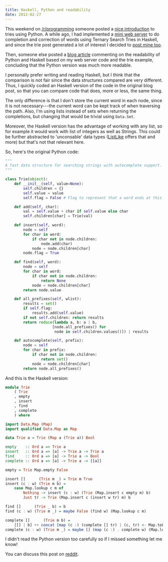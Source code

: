 ```yaml
---
title: Haskell, Python and readability
date: 2012-02-27
---
```


This weekend on [/r/programming](http://www.reddit.com/r/programming) someone
posted a [nice
introduction](http://v1v3kn.tumblr.com/post/18238156967/roll-your-own-autocomplete-solution-using-tries)
to tries using Python. A while ago, I had implemented a [mini web
server](https://github.com/bitonic/suggest) to do completion and correction of
words using Ternary Search Tries in Haskell, and since the trie post generated a
lot of interest I decided to [post mine
too](http://www.reddit.com/r/programming/comments/q5dz2/roll_your_own_fast_completion_and_correction/).

Then, someone else posted a
[blog article](http://www.reddit.com/r/programming/comments/q5dz2/roll_your_own_fast_completion_and_correction/c3v6ruo)
commenting on the readability of Python and Haskell based on my web server code
and the trie example, concluding that the Python version was much more readable.

I personally prefer writing and reading Haskell, but I think that the comparison
is not fair since the data structures compared are very different. Thus, I
quickly coded an Haskell version of the code in the original blog post, so that
you can compare code that does, more or less, the same thing.

The only difference is that I don't store the current word in each node, since
it is not necessary---the current word can be kept track of when traversing the
path. Also, I'm using lists instead of sets when returning the completions, but
changing that would be trivial using `Data.Set`.

Moreover, the Haskell version has the advantage of working with any list, so for
example it would work with list of integers as well as Strings.  This could be
further abstracted to 'unconsable' data types
([ListLike](http://hackage.haskell.org/package/ListLike) offers that and more)
but that's not that relevant here.

So, here's the original Python code:

```python
"""
A fast data structure for searching strings with autocomplete support.
"""

class Trie(object):
    def __init__(self, value=None):
        self.children = {}
        self.value = value
        self.flag = False # Flag to represent that a word ends at this node

    def add(self, char):
        val = self.value + char if self.value else char
        self.children[char] = Trie(val)

    def insert(self, word):
        node = self
        for char in word:
            if char not in node.children:
                node.add(char)
            node = node.children[char]
        node.flag = True

    def find(self, word):
        node = self
        for char in word:
            if char not in node.children:
                return None
            node = node.children[char]
        return node.value

    def all_prefixes(self, wlist):
        results = set()
        if self.flag:
            results.add(self.value)
        if not self.children: return results
        return reduce(lambda a, b: a | b,
                     [node.all_prefixes() for
                      node in self.children.values()]) | results

    def autocomplete(self, prefix):
        node = self
        for char in prefix:
            if char not in node.children:
                return set()
            node = node.children[char]
        return node.all_prefixes()
```

And this is the Haskell version:

```haskell
module Trie
    ( Trie
    , empty
    , insert
    , find
    , complete
    ) where

import Data.Map (Map)
import qualified Data.Map as Map

data Trie a = Trie (Map a (Trie a)) Bool

empty    :: Ord a => Trie a
insert   :: Ord a => [a] -> Trie a -> Trie a
find     :: Ord a => [a] -> Trie a -> Bool
complete :: Ord a => [a] -> Trie a -> [[a]]

empty = Trie Map.empty False

insert []      (Trie m _) = Trie m True
insert (c : w) (Trie m b) =
    case Map.lookup c m of
        Nothing -> insert (c : w) (Trie (Map.insert c empty m) b)
        Just tr -> Trie (Map.insert c (insert w tr) m) b

find []      (Trie _ b) = b
find (c : w) (Trie m _) = maybe False (find w) (Map.lookup c m)

complete []      (Trie m b) =
    [[] | b] ++ concat [map (c :) (complete [] tr) | (c, tr) <- Map.toList m]
complete (c : w) (Trie m _) = maybe [] (map (c :) . complete w) (Map.lookup c m)
```

I didn't read the Python version too carefully so if I missed something let me
know!

You can discuss this post on
[reddit](http://www.reddit.com/r/programming/comments/q80nh/haskell_python_and_readability/).

